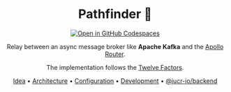 <div align="center">

# Pathfinder 🧭

[![Open in GitHub Codespaces](https://github.com/codespaces/badge.svg)](https://github.com/codespaces/new/jucr-io/pathfinder?skip_quickstart=true&machine=standardLinux32gb&repo=514263361&ref=main&devcontainer_path=.devcontainer%2Fdevcontainer.json&location=WestEurope)

Relay between an async message broker like **Apache Kafka** and the [Apollo Router](https://github.com/apollographql/router).

The implementation follows the [Twelve Factors](https://12factor.net).

[Idea](#-idea) •
[Architecture](#-architecture) •
[Configuration](#-configuration) •
[Development](#-development) •
[@jucr-io/backend](https://github.com/orgs/jucr-io/teams/backend)

</div>
